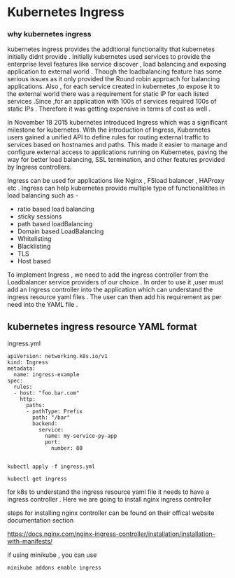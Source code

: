 # Kubernetes Ingress

### why kubernetes ingress

kubernetes ingress provides the additional functionality that kubernetes initially didnt provide . Initially kubernetes used services to provide the enterprise level features like service discover , load balancing and exposing application to external world . Though the loadbalancing feature has some serious issues as it only provided the Round robin approach for balancing applications. Also , for each service created in kubernetes ,to expose it to the external world there was a requirement for static IP for each listed services .Since ,for an application with 100s of services required 100s of static IPs . Therefore it was getting expensive in terms of cost as well . 

In November 18 2015  kubernetes introduced Ingress which was a significant milestone for kubernetes. With the introduction of Ingress, Kubernetes users gained a unified API to define rules for routing external traffic to services based on hostnames and paths. This made it easier to manage and configure external access to applications running on Kubernetes, paving the way for better load balancing, SSL termination, and other features provided by Ingress controllers. 

Ingress can be used for applications like Nginx , F5load balancer , HAProxy etc . Ingress can help kubernetes provide multiple type of functionalitites in load balancing such as -

- ratio based load balancing
- sticky sessions
- path based loadBalancing
- Domain based LoadBalancing
- Whitelisting
- Blacklisting
- TLS
- Host based 

To implement Ingress , we need to add the ingress controller from the Loadbalancer service providers of our choice . In order to use it ,user must add an Ingress controller into the application which can understand the ingress resource yaml files . The user can then add his requirement as per need into the YAML file .


## kubernetes ingress resource YAML format

ingress.yml
```
apiVersion: networking.k8s.io/v1
kind: Ingress
metadata:
  name: ingress-example
spec:
  rules:
  - host: "foo.bar.com"
    http:
      paths:
      - pathType: Prefix
        path: "/bar"
        backend:
          service:
            name: my-service-py-app
            port:
              number: 80
  
```
```
kubectl apply -f ingress.yml
```
```
kubectl get ingress
```

for k8s to understand the ingress resource yaml file it needs to have a ingress controller . Here we are going to install nginx ingress controller 

steps for installing nginx controller can be found on their offical website documentation section

https://docs.nginx.com/nginx-ingress-controller/installation/installation-with-manifests/


if using minikube , you can use 
```
minikube addons enable ingress
```